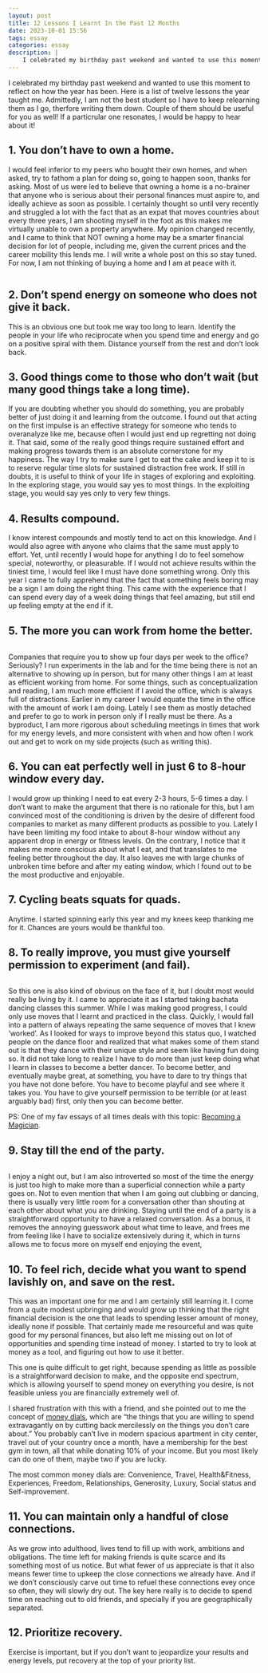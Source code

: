```yaml
---
layout: post
title: 12 Lessons I Learnt In the Past 12 Months
date: 2023-10-01 15:56
tags: essay
categories: essay
description: |
    I celebrated my birthday past weekend and wanted to use this moment to reflect on how the year has been. Here is a list of twelve lessons the year taught me. Admittedly, I am not the best student so I have to keep relearning them as I go, therfore writing them down. Couple of them should be useful for you as well! If a particrular one resonates, I would be happy to hear about it!
---
```

I celebrated my birthday past weekend and wanted to use this moment to reflect on how the year has been. Here is a list of twelve lessons the year taught me. Admittedly, I am not the best student so I have to keep relearning them as I go, therfore writing them down. Couple of them should be useful for you as well! If a particrular one resonates, I would be happy to hear about it!


## 1. You don’t have to own a home.

I would feel inferior to my peers who bought their own homes, and when asked, try to fathom a plan for doing so, going to happen soon, thanks for asking.
Most of us were led to believe that owning a home is a no-brainer that anyone who is serious about their personal finances must aspire to, and ideally achieve as soon as possible. I certainly thought so until very recently and struggled a lot with the fact that as an expat that moves countries about every three years, I am shooting myself in the foot as this makes me virtually unable to own a property anywhere. My opinion changed recently, and I came to think that NOT owning a home may be a smarter financial decision for lot of people, including me, given the current prices and the career mobility this lends me. I will write a whole post on this so stay tuned. For now, I am not thinking of buying a home and I am at peace with it.

<div class="img_row">
	<img class="col three" src="{{ site.baseurl }}/img/housingmarket.png" alt="" title="Header"/>
</div>
<div class="col three caption">
</div>

## 2. Don’t spend energy on someone who does not give it back.

This is an obvious one but took me way too long to learn. Identify the people in your life who reciprocate when you spend time and energy and go on a positive spiral with them. Distance yourself from the rest and don’t look back.

## 3. Good things come to those who don’t wait (but many good things take a long time).

If you are doubting whether you should do something, you are probably better of just doing it and learning from the outcome. I found out that acting on the first impulse is an effective strategy for someone who tends to overanalyze like me, because often I would just end up regretting not doing it.
That said, some of the really good things require sustained effort and making progress towards them is an absolute cornerstone for my happiness. The way I try to make sure I get to eat the cake and keep it to is to reserve regular time slots for sustained distraction free work.
If still in doubts, it is useful to think of your life in stages of exploring and exploiting. In the exploring stage, you would say yes to most things. In the exploiting stage, you would say yes only to very few things.

## 4. Results compound.

I know interest compounds and mostly tend to act on this knowledge. And I would also agree with anyone who claims that the same must apply to effort. Yet, until recently I would hope for anything I do to feel somehow special, noteworthy, or pleasurable. If I would not achieve results within the tiniest time, I would feel like I must have done something wrong. Only this year I came to fully apprehend that the fact that something feels boring may be a sign I am doing the right thing. This came with the experience that I can spend every day of a week doing things that feel amazing, but still end up feeling empty at the end if it.

## 5. The more you can work from home the better.

<div class="img_row">
	<img class="col three" src="{{ site.baseurl }}/img/wfh_dog.png" alt="" title="Header"/>
</div>
<div class="col three caption">
</div>

Companies that require you to show up four days per week to the office? Seriously? I run experiments in the lab and for the time being there is not an alternative to showing up in person, but for many other things I am at least as efficient working from home. For some things, such as conceptualization and reading, I am much more efficient if I avoid the office, which is always full of distractions.
Earlier in my career I would equate the time in the office with the amount of work I am doing. Lately I see them as mostly detached and prefer to go to work in person only if I really must be there. As a byproduct, I am more rigorous about scheduling meetings in times that work for my energy levels, and more consistent with when and how often I work out and get to work on my side projects (such as writing this).


## 6. You can eat perfectly well in just 6 to 8-hour window every day.

I would grow up thinking I need to eat every 2-3 hours, 5-6 times a day. I don’t want to make the argument that there is no rationale for this, but I am convinced most of the conditioning is driven by the desire of different food companies to market as many different products as possible to you. Lately I have been limiting my food intake to about 8-hour window without any apparent drop in energy or fitness levels. On the contrary, I notice that it makes me more conscious about what I eat, and that translates to me feeling better throughout the day. It also leaves me with large chunks of unbroken time before and after my eating window, which I found out to be the most productive and enjoyable. 

## 7. Cycling beats squats for quads.

Anytime. I started spinning early this year and my knees keep thanking me for it. Chances are yours would be thankful too.

## 8. To really improve, you must give yourself permission to experiment (and fail).

<div class="img_row">
	<img class="col three" src="{{ site.baseurl }}/img/swing-dance.gif" alt="" title="Header"/>
</div>
<div class="col three caption">
</div>

So this one is also kind of obvious on the face of it, but I doubt most would really be living by it. I came to appreciate it as I started taking bachata dancing classes this summer. While I was making good progress, I could only use moves that I learnt and practiced in the class. Quickly, I would fall into a pattern of always repeating the same sequence of moves that I knew ’worked’.
As I looked for ways to improve beyond this status quo, I watched people on the dance floor and realized that what makes some of them stand out is that they dance with their unique style and seem like having fun doing so. It did not take long to realize I have to do more than just keep doing what I learn in classes to become a better dancer. 
To become better, and eventually maybe great, at something, you have to dare to try things that you have not done before. You have to become playful and see where it takes you. You have to give yourself permission to be terrible (or at least arguably bad) first, only then you can become better.

PS: One of my fav essays of all times deals with this topic: [Becoming a Magician](https://autotranslucence.com/2018/03/30/becoming-a-magician/).


## 9. Stay till the end of the party.

<div class="img_row">
	<img class="col three" src="{{ site.baseurl }}/img/afterparty.png" alt="" title="Header"/>
</div>
<div class="col three caption">
</div>

I enjoy a night out, but I am also introverted so most of the time the energy is just too high to make more than a superficial connection while a party goes on. Not to even mention that when I am going out clubbing or dancing, there is usually very little room for a conversation other than shouting at each other about what you are drinking.
Staying until the end of a party is a straightforward opportunity to have a relaxed conversation. As a bonus, it removes the annoying guesswork about what time to leave, and frees me from feeling like I have to socialize extensively during it, which in turns allows me to focus more on myself end enjoying the event,


## 10. To feel rich, decide what you want to spend lavishly on, and save on the rest.

This was an important one for me and I am certainly still learning it. I come from a quite modest upbringing and would grow up thinking that the right financial decision is the one that leads to spending lesser amount of money, ideally none if possible. That certainly made me resourceful and was quite good for my personal finances, but also left me missing out on lot of opportunities and spending time instead of money. I started to try to look at money as a tool, and figuring out how to use it better.

This one is quite difficult to get right, because spending as little as possible is a straightforward decision to make, and the opposite end spectrum, which is allowing yourself to spend money on everything you desire, is not feasible unless you are financially extremely well of.

I shared frustration with this with a friend, and she pointed out to me the concept of [money dials](https://www.iwillteachyoutoberich.com/money-dials/), which are “the things that you are willing to spend extravagantly on by cutting back mercilessly on the things you don’t care about.” You probably can’t live in modern spacious apartment in city center, travel out of your country once a month, have a membership for the best gym in town, all that while donating 10% of your income. But you most likely can do one of them, maybe two if you are lucky. 

The most common money dials are: Convenience, Travel, Health&Fitness, Experiences, Freedom, Relationships, Generosity, Luxury, Social status and Self-improvement.

## 11. You can maintain only a handful of close connections.

As we grow into adulthood, lives tend to fill up with work, ambitions and obligations. The time left for making friends is quite scarce and its something most of us notice. But what fewer of us appreciate is that it also means fewer time to upkeep the close connections we already have. And if we don’t consciously carve out time to refuel these connections evey once so often, they will slowly dry out.
The key here really is to decide to spend time on reaching out to old friends, and specially if you are geographically separated.

## 12. Prioritize recovery.

Exercise is important, but if you don’t want to jeopardize your results and energy levels, put recovery at the top of your priority list.


